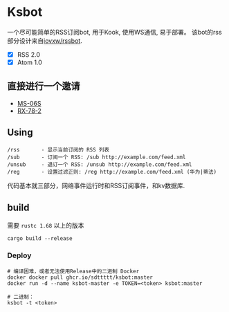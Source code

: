 # Ksbot

一个尽可能简单的RSS订阅bot, 用于Kook, 使用WS通信, 易于部署。
该bot的rss部分设计来自[iovxw/rssbot](https://github.com/iovxw/rssbot).

- [x] RSS 2.0
- [x] Atom 1.0

## 直接进行一个邀请
- [MS-06S](https://www.kookapp.cn/app/oauth2/authorize?id=15283&permissions=268288&client_id=Jttc6p-vEtZoVYVo&redirect_uri=&scope=bot)
- [RX-78-2](https://www.kookapp.cn/app/oauth2/authorize?id=16840&permissions=268288&client_id=EWnSjXXkSnVmfm7-&redirect_uri=&scope=bot)

## Using
```
/rss       - 显示当前订阅的 RSS 列表
/sub       - 订阅一个 RSS: /sub http://example.com/feed.xml
/unsub     - 退订一个 RSS: /unsub http://example.com/feed.xml
/reg       - 设置过滤正则: /reg http://example.com/feed.xml (华为|蒂法)
```

代码基本就三部分，网络事件运行时和RSS订阅事件，和kv数据库.

## build

需要 `rustc 1.68` 以上的版本

```
cargo build --release
```

### Deploy

```
# 编译困难，或者无法使用Release中的二进制 Docker
docker docker pull ghcr.io/sdttttt/ksbot:master
docker run -d --name ksbot-master -e TOKEN=<token> ksbot:master

# 二进制：
ksbot -t <token>
```
